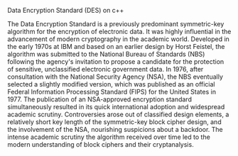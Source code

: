 Data Encryption Standard (DES) on c++

The Data Encryption Standard is a previously predominant symmetric-key algorithm for the encryption of electronic data. It was highly influential in the advancement of modern cryptography in the academic world. Developed in the early 1970s at IBM and based on an earlier design by Horst Feistel, the algorithm was submitted to the National Bureau of Standards (NBS) following the agency's invitation to propose a candidate for the protection of sensitive, unclassified electronic government data. In 1976, after consultation with the National Security Agency (NSA), the NBS eventually selected a slightly modified version, which was published as an official Federal Information Processing Standard (FIPS) for the United States in 1977. The publication of an NSA-approved encryption standard simultaneously resulted in its quick international adoption and widespread academic scrutiny. Controversies arose out of classified design elements, a relatively short key length of the symmetric-key block cipher design, and the involvement of the NSA, nourishing suspicions about a backdoor. The intense academic scrutiny the algorithm received over time led to the modern understanding of block ciphers and their cryptanalysis.

